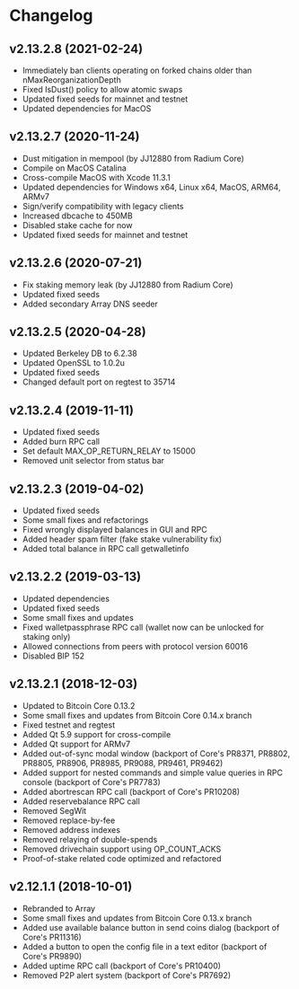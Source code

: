 # Changelog
## v2.13.2.8 (2021-02-24)
- Immediately ban clients operating on forked chains older than nMaxReorganizationDepth
- Fixed IsDust() policy to allow atomic swaps
- Updated fixed seeds for mainnet and testnet
- Updated dependencies for MacOS

## v2.13.2.7 (2020-11-24)
- Dust mitigation in mempool (by JJ12880 from Radium Core) 
- Compile on MacOS Catalina
- Cross-compile MacOS with Xcode 11.3.1
- Updated dependencies for Windows x64, Linux x64, MacOS, ARM64, ARMv7
- Sign/verify compatibility with legacy clients 
- Increased dbcache to 450MB
- Disabled stake cache for now
- Updated fixed seeds for mainnet and testnet

## v2.13.2.6 (2020-07-21)
- Fix staking memory leak (by JJ12880 from Radium Core)
- Updated fixed seeds
- Added secondary Array DNS seeder

## v2.13.2.5 (2020-04-28)
- Updated Berkeley DB to 6.2.38
- Updated OpenSSL to 1.0.2u
- Updated fixed seeds
- Changed default port on regtest to 35714

## v2.13.2.4 (2019-11-11)
- Updated fixed seeds
- Added burn RPC call
- Set default MAX_OP_RETURN_RELAY to 15000
- Removed unit selector from status bar

## v2.13.2.3 (2019-04-02)
- Updated fixed seeds
- Some small fixes and refactorings
- Fixed wrongly displayed balances in GUI and RPC
- Added header spam filter (fake stake vulnerability fix)
- Added total balance in RPC call getwalletinfo

## v2.13.2.2 (2019-03-13)
- Updated dependencies
- Updated fixed seeds
- Some small fixes and updates
- Fixed walletpassphrase RPC call (wallet now can be unlocked for staking only)
- Allowed connections from peers with protocol version 60016
- Disabled BIP 152

## v2.13.2.1 (2018-12-03)

- Updated to Bitcoin Core 0.13.2
- Some small fixes and updates from Bitcoin Core 0.14.x branch
- Fixed testnet and regtest
- Added Qt 5.9 support for cross-compile
- Added Qt support for ARMv7
- Added out-of-sync modal window (backport of Core's PR8371, PR8802, PR8805, PR8906, PR8985, PR9088, PR9461, PR9462)
- Added support for nested commands and simple value queries in RPC console (backport of Core's PR7783)
- Added abortrescan RPC call (backport of Core's PR10208)
- Added reservebalance RPC call
- Removed SegWit
- Removed replace-by-fee
- Removed address indexes
- Removed relaying of double-spends
- Removed drivechain support using OP_COUNT_ACKS
- Proof-of-stake related code optimized and refactored

## v2.12.1.1 (2018-10-01)

- Rebranded to Array
- Some small fixes and updates from Bitcoin Core 0.13.x branch
- Added use available balance button in send coins dialog (backport of Core's PR11316)
- Added a button to open the config file in a text editor (backport of Core's PR9890)
- Added uptime RPC call (backport of Core's PR10400)
- Removed P2P alert system (backport of Core's PR7692)
